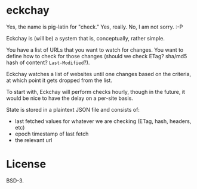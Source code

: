# eckchay

Yes, the name is pig-latin for "check." Yes, really. No, I am not sorry. :-P

Eckchay is (will be) a system that is, conceptually, rather simple.

You have a list of URLs that you want to watch for changes. You want to
define how to check for those changes (should we check ETag? sha/md5 hash of
content? `Last-Modified`?).

Eckchay watches a list of websites until one changes based on the criteria, at
which point it gets dropped from the list.

To start with, Eckchay will perform checks hourly, though in the future, it
would be nice to have the delay on a per-site basis.

State is stored in a plaintext JSON file and consists of:

- last fetched values for whatever we are checking (ETag, hash, headers, etc)
- epoch timestamp of last fetch
- the relevant url

# License

BSD-3.
